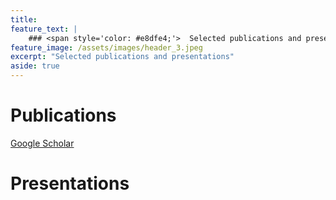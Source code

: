 ```yaml
---
title:  
feature_text: |
    ### <span style='color: #e8dfe4;'>  Selected publications and presentations </span>
feature_image: /assets/images/header_3.jpeg
excerpt: "Selected publications and presentations"
aside: true
---
```




# Publications

[Google Scholar](https://scholar.google.com/citations?user=QUNFVHkAAAAJ&hl=en)

# Presentations

